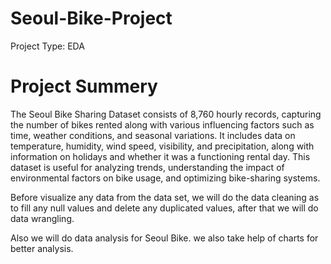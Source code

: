 # Seoul-Bike-Project
Project Type: EDA


# Project Summery

The Seoul Bike Sharing Dataset consists of 8,760 hourly records, capturing the number of bikes rented along with various influencing factors such as time, weather conditions, and seasonal variations. It includes data on temperature, humidity, wind speed, visibility, and precipitation, along with information on holidays and whether it was a functioning rental day. This dataset is useful for analyzing trends, understanding the impact of environmental factors on bike usage, and optimizing bike-sharing systems.

Before visualize any data from the data set, we will do the data cleaning as to fill any null values and delete any duplicated values, after that we will do data wrangling.

Also we will do data analysis for Seoul Bike. we also take help of charts for better analysis.
